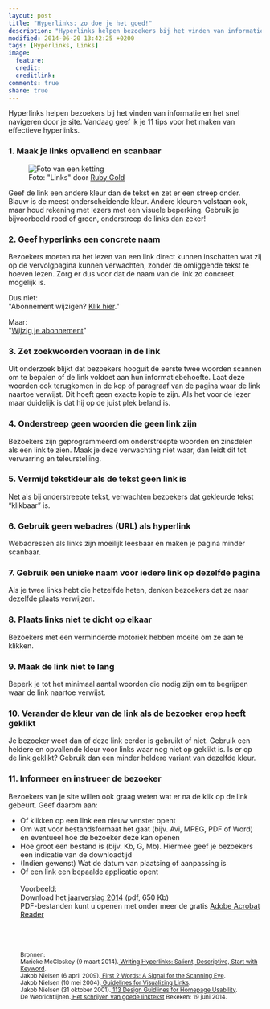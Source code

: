 ```yaml
---
layout: post
title: "Hyperlinks: zo doe je het goed!"
description: "Hyperlinks helpen bezoekers bij het vinden van informatie en het snel navigeren. In deze blog geef ik 11 tips voor het maken van effectieve hyperlinks."
modified: 2014-06-20 13:42:25 +0200
tags: [Hyperlinks, Links]
image:
  feature: 
  credit: 
  creditlink: 
comments: true
share: true
---
```


Hyperlinks helpen bezoekers bij het vinden van informatie en het snel
navigeren door je site. Vandaag geef ik je 11 tips voor het maken van
effectieve hyperlinks.


<h3>1. Maak je links opvallend en scanbaar</h3>
<figure class="floatright">
  <img src="/images/link.jpg" alt="Foto van een ketting" >
  <figcaption>Foto: "Links" door <a href="http://tinyurl.com/qc2g4f7">Ruby Gold</a></figcaption>
</figure>
Geef de link een andere kleur dan de tekst en zet er een streep onder. 
Blauw is de meest onderscheidende kleur. Andere kleuren volstaan ook,
maar houd rekening met lezers met een visuele beperking. Gebruik je
bijvoorbeeld rood of groen, onderstreep de links dan zeker!

<h3>2. Geef hyperlinks een concrete naam</h3>
Bezoekers moeten na het lezen van een link direct kunnen inschatten wat zij op de vervolgpagina kunnen verwachten, zonder de omliggende tekst te hoeven lezen. Zorg er dus voor dat de naam van de link zo concreet mogelijk is.

Dus niet:  
"Abonnement wijzigen? <span style="text-decoration: underline;">Klik hier</span>."

Maar:  
"<span style="text-decoration: underline;">Wijzig je abonnement</span>"

<h3>3. Zet zoekwoorden vooraan in de link</h3>
Uit onderzoek blijkt dat bezoekers hooguit de eerste twee woorden scannen om te bepalen of de link voldoet aan hun informatiebehoefte. 
Laat deze woorden ook  terugkomen in de kop of paragraaf van de pagina
waar de link naartoe verwijst. Dit hoeft geen exacte kopie te
zijn. Als het voor de lezer maar duidelijk is dat hij op de juist plek
beland is.

<h3>4. Onderstreep geen woorden die geen link zijn</h3>
Bezoekers zijn geprogrammeerd om onderstreepte woorden en zinsdelen als een link te zien. Maak je deze verwachting niet waar, dan leidt dit tot verwarring en teleurstelling.

<h3>5. Vermijd tekstkleur als de tekst geen link is</h3>
Net als bij onderstreepte tekst, verwachten bezoekers dat gekleurde
tekst “klikbaar” is.

<h3>6. Gebruik geen webadres (URL) als hyperlink</h3>
Webadressen als links zijn moeilijk leesbaar en maken je pagina minder
scanbaar.

<h3>7. Gebruik een unieke naam voor iedere link op dezelfde pagina</h3> 
Als je twee links hebt die hetzelfde heten,  denken bezoekers dat ze naar  dezelfde plaats verwijzen.

<h3>8. Plaats links niet te dicht op elkaar</h3>
Bezoekers met een verminderde motoriek hebben moeite om ze aan te klikken.

<h3>9. Maak de link niet te lang</h3>
Beperk je tot het minimaal aantal woorden die nodig zijn om te
begrijpen waar de link naartoe verwijst.

<h3>10. Verander de kleur van de link als de bezoeker erop heeft geklikt</h3>
Je bezoeker weet dan of deze link eerder is gebruikt of niet.
Gebruik een heldere en opvallende kleur voor links waar nog niet op
geklikt is. Is er op de link geklikt? Gebruik dan een minder heldere
variant van dezelfde kleur.

<h3>11. Informeer en instrueer de bezoeker</h3>
Bezoekers van je site willen ook graag weten wat er na de klik op de link gebeurt. Geef daarom aan:

<ul>
<li> Of klikken op een link een nieuw venster opent</li>
<li> Om wat voor bestandsformaat  het gaat  (bijv. Avi, MPEG, PDF of Word) en eventueel hoe de bezoeker deze kan openen</li>
<li> Hoe groot een bestand is (bijv. Kb, G, Mb). Hiermee geef je bezoekers een indicatie van de downloadtijd</li>
<li> (Indien gewenst) Wat de datum van plaatsing of aanpassing is</li>
<li> Of een link een bepaalde applicatie opent</li>
<br>
Voorbeeld: <br>
Download het <span style="text-decoration: underline;">jaarverslag
2014</span> (pdf, 650 Kb)<br>
PDF-bestanden kunt u openen met onder meer de gratis <span
style="text-decoration: underline;">Adobe Acrobat Reader</span>


<br><br><br>
<small>Bronnen:<br>
Marieke McCloskey (9 maart 2014).<a href="http://www.nngroup.com/articles/writing-links/"> Writing Hyperlinks: Salient,
Descriptive, Start with Keyword</a>.<br> 
Jakob Nielsen (6 april 2009).<a href="http://www.nngroup.com/articles/first-2-words-a-signal-for-scanning/"> First 2 Words: A Signal for the Scanning
Eye</a>.<br>
Jakob Nielsen (10 mei 2004).<a href="http://www.nngroup.com/articles/guidelines-for-visualizing-links/"> Guidelines for Visualizing Links</a>.<br>
Jakob Nielsen (31 oktober 2001).<a href="http://www.nngroup.com/articles/113-design-guidelines-homepage-usability/"> 113 Design Guidlines for Homepage
Usability</a>.<br>
De Webrichtlijnen.<a href="http://www.webrichtlijnen.nl/aan-de-slag/het-schrijven-van-goede-linktekst">
Het
schrijven van goede linktekst</a> Bekeken: 19 juni 2014.<br>
</small>
